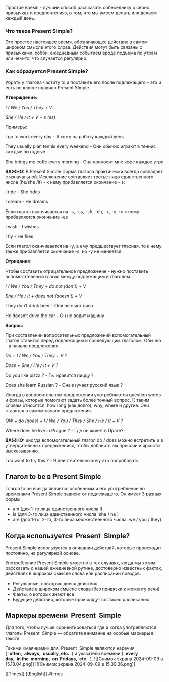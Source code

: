 Простое время - лучший способ рассказать собеседнику о своих привычках и предпочтенияз, о том, что мы умеем делать или делаем каждый день.

### **Что такое Present Simple?**

Это простое настоящее время, обозначающее действие в самом широком смысле этого слова. Действия могут быть связаны с привычками, хобби, ежедневным событием вроде подъема по утрам или чем-то, что случается регулярно.

### Как образуется Present Simple?

Убрать у глагола частиту to и поставить его после подлежащего - это и есть основное правило Present SImple

**Утверждение:**

_I / We / You / They + V_

_She / He / It + V + s (es)_

Примеры:

I go to work every day - Я хожу на работу каждый день

They usually plan tennis every weekend - Они обычно играют в теннис каждые выходные

She brings me coffe every morning - Она приносит мне кофе каждое утро

**ВАЖНО:** В Present Simple форма глагола практически всегда совпадает с изначальной. Исключение составляет третье лицо единственного числа (he/she /it) - к нему прибавляется окончание - s:

I ride - She rides

I dream - He dreams

Если глагол оканчивается на -s, -ss, -sh, -ch, -x, -o, то к нему прибавляется окончание -es

I wish - I wishes

I fly - He flies

Если глагол оканчивается на -y, а ему предшествует гласная, то к нему также прибавляется окончание -s, но -y не меняется.

**Отрицание:**

Чтобы составить отрицательное предложение - нужно поставить вспомогательный глагол между подлежащим и глаголом.

_I / We / You / They + do not (don’t) + V_

_She / He / It + does not (doesn’t) + V_

They don’t drink beer - Они не пьют пиво

He doesn’t drive the car - Он не водит машину

**Вопрос:**

При составлении вопросительных предложений вспомогательный глагол ставится перед подлежащим и последующим глаголом. Обычно - в начало предложения.

_Do + I / We / You / They + V ?_

_Does + She / He / It + V ?_

Do you like pizza ? - Ты нравится пиццу ?

Does she learn Russian ? - Она изучает русский язык ?

Иногда в вопросительном предложении употребляются question words и фразы, которые помогают задать более точный вопрос. К таким словам относятся: how long (как долго), why, where и другие. Они ставятся в самом начале предложения.

_QW + do (does) + I / We / You / They / She / He / It + V ?_

Where does he live in Prague ? - Где он живет в Праге?

**ВАЖНО:** иногда вспомогательный глагол do / does можно встретить и в утвердительных предложениях, чтобы добавить экспрессии и яркости высказыванию.

I do want to try this ? - Я действительно хочу это попробовать

## Глагол to be в Present Simple

Глагол to be всегда является особенным и его употребление во временами Present Simple зависит от подлежащего. Он имеет 3 разных формы:

- am (для 1-го лица единственного числа I)
- is (для 3-го лица единственного числа: she / he )
- are (для 1-го, 2-го, 3-го лица множественного числа: we / you / they)

## Когда используется  Present  Simple?

Present Simple используется в описании действий, которые происходят постоянно, на регулярной основе.

Употребление Present Simple уместно в тех случаях, когда мы хотим рассказать о нашей ежедневной рутине, достоверно известных фактах, действиях в широком смысле слова или расписании поездов.

- Регулярные, повторяющиеся действия
- Действие в широком смысле слова (без привязки к моменту речи)
- Факты, о которых знают все
- Будущие действия, которые произойдут согласно расписанию

## Маркеры времени  Present  Simple

Для того, чтобы лучше сориентироваться где и когда употребляются глаголы Present  Simple — обратите внимание на особые маркеры в тексте.

Такими «маячками» для  Present  Simple являются наречия (  **often,  always,  usually, etc.**  ) и указатели времени (  **every  day,  in the  morning,  on  Fridays,  etc.**  ).
![[Снимок экрана 2024-09-09 в 15.18.04.png]]
![[Снимок экрана 2024-09-09 в 15.39.36.png]]

[[Times]]
[[English]]
#times